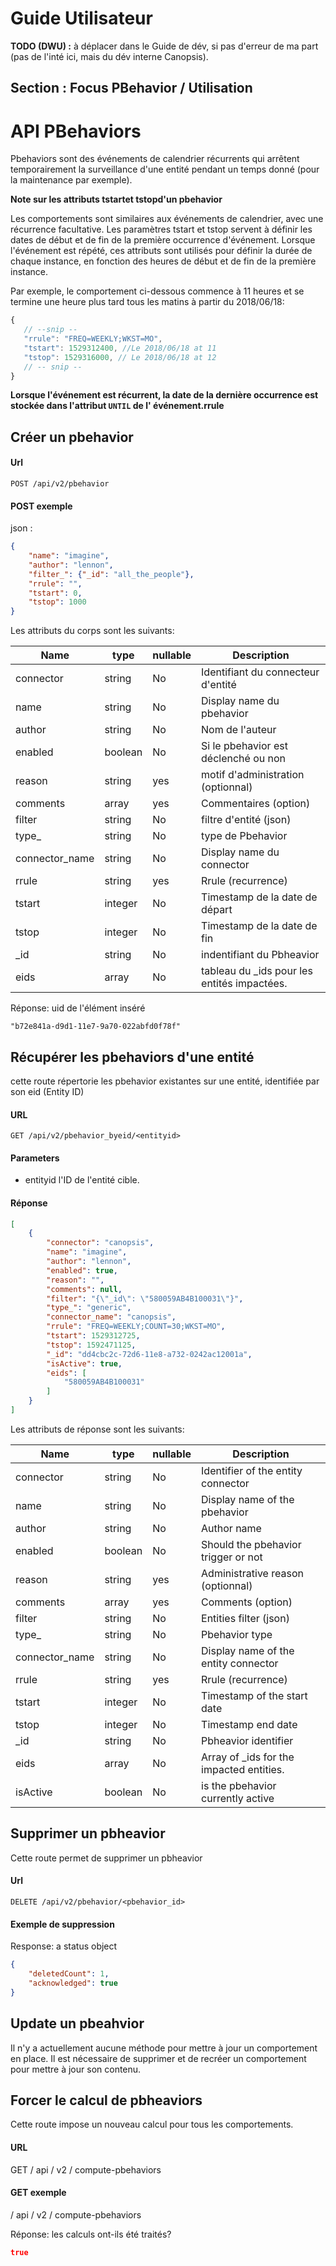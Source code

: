 # Guide Utilisateur

**TODO (DWU) :** à déplacer dans le Guide de dév, si pas d'erreur de ma part (pas de l'inté ici, mais du dév interne Canopsis).

## Section : Focus PBehavior / Utilisation

# API PBehaviors

Pbehaviors sont des événements de calendrier récurrents qui arrêtent temporairement la surveillance d'une entité pendant un temps donné (pour la maintenance par exemple).

**Note sur les attributs tstartet tstopd'un pbehavior**

Les comportements sont similaires aux événements de calendrier, avec une récurrence facultative.
Les paramètres tstart et tstop servent à définir les dates de début et de fin de la première occurrence d'événement.
Lorsque l'événement est répété, ces attributs sont utilisés pour définir la durée de chaque instance, en fonction des heures de début et de fin de la première instance.

Par exemple, le comportement ci-dessous commence à 11 heures et se termine une heure plus tard tous les matins à partir du 2018/06/18:

```js
{
   // --snip --
   "rrule": "FREQ=WEEKLY;WKST=MO",
   "tstart": 1529312400, //Le 2018/06/18 at 11
   "tstop": 1529316000, // Le 2018/06/18 at 12
   // -- snip --
}
```

**Lorsque l'événement est récurrent, la date de la dernière occurrence est stockée dans l'attribut `UNTIL` de l' événement.rrule**
 
## Créer un pbehavior

#### Url

  `POST /api/v2/pbehavior`

#### POST exemple

json :

```json
{
    "name": "imagine",
    "author": "lennon",
    "filter_": {"_id": "all_the_people"},
    "rrule": "",
    "tstart": 0,
    "tstop": 1000
}
```

Les attributs du corps sont les suivants:

| Name           | type    | nullable | Description                              |
|----------------|---------|----------|------------------------------------------|
| connector      | string  | No       | Identifiant du connecteur d'entité       |
| name           | string  | No       | Display name du pbehavior            |
| author         | string  | No       | Nom de l'auteur                              |
| enabled        | boolean | No       | Si le pbehavior est déclenché ou non      |
| reason         | string  | yes      | motif d'administration (optionnal)        |
| comments       | array   | yes      | Commentaires (option)                        |
| filter         | string  | No       | filtre d'entité (json)                   |
| type_          | string  | No       | type de Pbehavior                           |
| connector_name | string  | No       | Display name du connector     |
| rrule          | string  | yes      | Rrule (recurrence)                       |
| tstart         | integer | No       | Timestamp de la date de départ              |
| tstop          | integer | No       | Timestamp de la date de fin                      |
| _id            | string  | No       | indentifiant du Pbheavior                     |
| eids           | array   | No       | tableau du _ids pour les entités impactées. |


Réponse: uid de l'élément inséré

```{json}
"b72e841a-d9d1-11e7-9a70-022abfd0f78f"
```

## Récupérer les pbehaviors d'une entité

cette route répertorie les pbehavior existantes sur une entité, identifiée par son eid (Entity ID)

#### URL

`GET /api/v2/pbehavior_byeid/<entityid>`

#### Parameters

* entityid l'ID de l'entité cible.

#### Réponse

```json
[
    {
        "connector": "canopsis",
        "name": "imagine",
        "author": "lennon",
        "enabled": true,
        "reason": "",
        "comments": null,
        "filter": "{\"_id\": \"580059AB4B100031\"}",
        "type_": "generic",
        "connector_name": "canopsis",
        "rrule": "FREQ=WEEKLY;COUNT=30;WKST=MO",
        "tstart": 1529312725,
        "tstop": 1592471125,
        "_id": "dd4cbc2c-72d6-11e8-a732-0242ac12001a",
        "isActive": true,
        "eids": [
            "580059AB4B100031"
        ]
    }
]
```

Les attributs de réponse sont les suivants:

| Name           | type    | nullable | Description                              |
|----------------|---------|----------|------------------------------------------|
| connector      | string  | No       | Identifier of the entity connector       |
| name           | string  | No       | Display name of the pbehavior            |
| author         | string  | No       | Author name                              |
| enabled        | boolean | No       | Should the pbehavior trigger or not      |
| reason         | string  | yes      | Administrative reason (optionnal)        |
| comments       | array   | yes      | Comments (option)                        |
| filter         | string  | No       | Entities filter (json)                   |
| type_          | string  | No       | Pbehavior type                           |
| connector_name | string  | No       | Display name of the entity connector     |
| rrule          | string  | yes      | Rrule (recurrence)                       |
| tstart         | integer | No       | Timestamp of the start date              |
| tstop          | integer | No       | Timestamp  end date                      |
| _id            | string  | No       | Pbheavior identifier                     |
| eids           | array   | No       | Array of _ids for the impacted entities. |
| isActive       | boolean | No       | is the pbehavior currently active        |

## Supprimer un pbheavior

Cette route permet de supprimer un pbheavior

#### Url

  `DELETE /api/v2/pbehavior/<pbehavior_id>`

#### Exemple de suppression

Response: a status object

```json
{
    "deletedCount": 1,
    "acknowledged": true
}
```


## Update un pbeahvior

Il n'y a actuellement aucune méthode pour mettre à jour un comportement en place. Il est nécessaire de supprimer et de recréer un comportement pour mettre à jour son contenu.

## Forcer le calcul de pbheaviors

Cette route impose un nouveau calcul pour tous les comportements.


#### URL

GET / api / v2 / compute-pbehaviors


#### GET exemple

/ api / v2 / compute-pbehaviors

Réponse: les calculs ont-ils été traités?


```json
true
```
